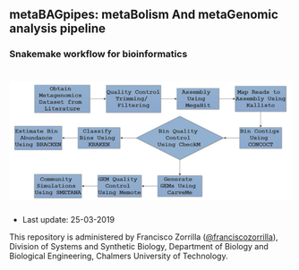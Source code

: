 ## metaBAGpipes: metaBolism And metaGenomic analysis pipeline 
### Snakemake workflow for bioinformatics
# ![pipemap_v0.1](pipemap_v0.1.png)



  * Last update: 25-03-2019

This repository is administered by Francisco Zorrilla ([@franciscozorrilla](https://github.com/franciscozorrilla/)), Division of Systems and Synthetic Biology, Department of Biology and Biological Engineering, Chalmers University of Technology.
